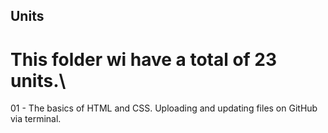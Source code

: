 ## Units
# This folder wi have a total of 23 units.\
01 - The basics of HTML and CSS. Uploading and updating files on GitHub via terminal. 
